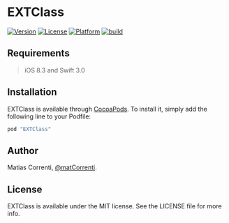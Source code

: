 # EXTClass

[![Version](https://img.shields.io/cocoapods/v/EXTClass.svg?style=flat)](http://cocoapods.org/pods/EXTClass)
[![License](https://img.shields.io/cocoapods/l/EXTClass.svg?style=flat)](http://cocoapods.org/pods/EXTClass)
[![Platform](https://img.shields.io/cocoapods/p/EXTClass.svg?style=flat)](http://cocoapods.org/pods/EXTClass)
[![build](https://travis-ci.org/Saitco/EXTClass.svg?branch=master)](http://cocoapods.org/pods/EXTClass)

<!--## Example-->

<!--To run the example project, clone the repo, and run `pod install` from the Example directory first.-->

## Requirements

> iOS 8.3 and Swift 3.0

## Installation

EXTClass is available through [CocoaPods](http://cocoapods.org). To install
it, simply add the following line to your Podfile:

```ruby
pod "EXTClass"
```

## Author

Matias Correnti, [@matCorrenti](http://twitter.com/matCorrenti).

## License

EXTClass is available under the MIT license. See the LICENSE file for more info.
